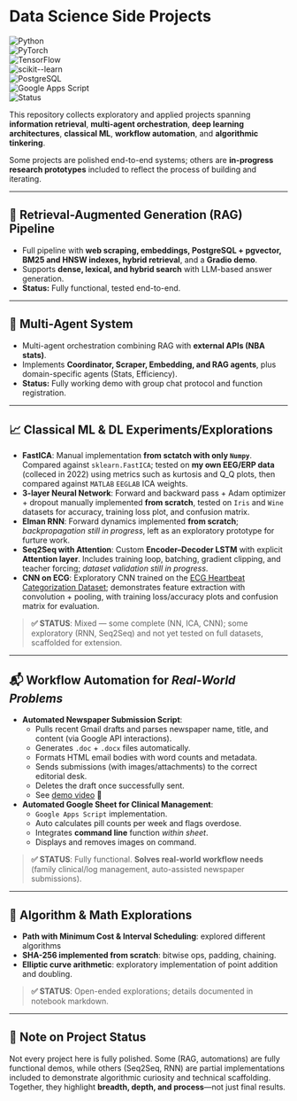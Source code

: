 # Data Science Side Projects  

![Python](https://img.shields.io/badge/Python-3.11-blue.svg)  
![PyTorch](https://img.shields.io/badge/PyTorch-1.13+-ee4c2c.svg)  
![TensorFlow](https://img.shields.io/badge/TensorFlow-2.14+-ff6f00.svg)  
![scikit--learn](https://img.shields.io/badge/scikit--learn-1.4+-f7931e.svg)<br>
![PostgreSQL](https://img.shields.io/badge/PostgreSQL-15+-336791.svg)    
![Google Apps Script](https://img.shields.io/badge/Google%20Apps%20Script-V8%2B-4285F4.svg)<br>
![Status](https://img.shields.io/badge/Projects-Mixed%20Complete%20%2F%20In--Progress-yellow.svg)

This repository collects exploratory and applied projects spanning **information retrieval**, **multi-agent orchestration**, **deep learning architectures**, **classical ML**, **workflow automation**, and **algorithmic tinkering**.  

Some projects are polished end-to-end systems; others are **in-progress research prototypes** included to reflect the process of building and iterating.  

---

## 🔎 Retrieval-Augmented Generation (RAG) Pipeline
- Full pipeline with **web scraping, embeddings, PostgreSQL + pgvector, BM25 and HNSW indexes, hybrid retrieval**, and a **Gradio demo**.  
- Supports **dense, lexical, and hybrid search** with LLM-based answer generation.  
- **Status:** Fully functional, tested end-to-end.  

---

## 🤖 Multi-Agent System
- Multi-agent orchestration combining RAG with **external APIs (NBA stats)**.  
- Implements **Coordinator, Scraper, Embedding, and RAG agents**, plus domain-specific agents (Stats, Efficiency).  
- **Status:** Fully working demo with group chat protocol and function registration.  

---

## 📈 Classical ML & DL Experiments/Explorations
- **FastICA**: Manual implementation **from sctatch with only `Numpy`**. Compared against `sklearn.FastICA`; tested on **my own EEG/ERP data** (colleced in 2022) using metrics such as kurtosis and Q_Q plots, then compared against `MATLAB` `EEGLAB` ICA weights.
- **3-layer Neural Network**: Forward and backward pass + Adam optimizer + dropout manually implemented **from scratch**, tested on `Iris` and `Wine` datasets for accuracy, training loss plot, and confusion matrix.
- **Elman RNN**: Forward dynamics implemented **from scratch**; _backpropagation still in progress_, left as an exploratory prototype for furture work.  
- **Seq2Seq with Attention**: Custom **Encoder–Decoder LSTM** with explicit **Attention layer**. Includes training loop, batching, gradient clipping, and teacher forcing; _dataset validation still in progress_.
- **CNN on ECG**: Exploratory CNN trained on the [ECG Heartbeat Categorization Dataset](https://share.google/kMg85rxKAcdgvHKUS); demonstrates feature extraction with convolution + pooling, with training loss/accuracy plots and confusion matrix for evaluation.
> **✅ STATUS**: Mixed — some complete (NN, ICA, CNN); some exploratory (RNN, Seq2Seq) and not yet tested on full datasets, scaffolded for extension.  

---

## 📬 Workflow Automation for _Real-World Problems_
- **Automated Newspaper Submission Script**:  
  - Pulls recent Gmail drafts and parses newspaper name, title, and content (via Google API interactions).
  - Generates `.doc` + `.docx` files automatically.
  - Formats HTML email bodies with word counts and metadata.
  - Sends submissions (with images/attachments) to the correct editorial desk.
  - Deletes the draft once successfully sent.
  - See [demo video](https://youtube.com/shorts/5s4rt3fWWJM?si=KPeyhccLx-vcZhRr) 👀
- **Automated Google Sheet for Clinical Management**:
  - `Google Apps Script` implementation.
  - Auto calculates pill counts per week and flags overdose.
  - Integrates **command line** function _within sheet_.
  - Displays and removes images on command.
> **✅ STATUS**: Fully functional. **Solves real-world workflow needs** (family clinical/log management, auto-assisted newspaper submissions).

---

## 🔐 Algorithm & Math Explorations
- **Path with Minimum Cost & Interval Scheduling**: explored different algorithms
- **SHA-256 implemented from scratch**: bitwise ops, padding, chaining.  
- **Elliptic curve arithmetic**: exploratory implementation of point addition and doubling.  
> **✅ STATUS**: Open-ended explorations; details documented in notebook markdown. 


---

## 🚧 Note on Project Status
Not every project here is fully polished. Some (RAG, automations) are fully functional demos, while others (Seq2Seq, RNN) are partial implementations included to demonstrate algorithmic curiosity and technical scaffolding. Together, they highlight **breadth, depth, and process**—not just final results.
